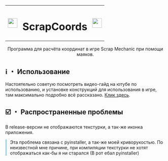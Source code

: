 <table>
  <tr>
    <td valign="middle" align="center">
      <img src="https://i.imgur.com/nnpnhZg.png" width="30">
    </td>
    <td valign="middle" align="center">
      <h1>ScrapCoords</h1>
    </td>
    <td valign="middle" align="center">
      <img src="https://i.imgur.com/nnpnhZg.png" width="30">
    </td>
  </tr>
</table>

<p align="center">
Программа для расчёта координат в игре Scrap Mechanic при помощи маяков.
</p>

## ℹ️ ・ Использование

Настоятельно советую посмотреть видео-гайд на ютубе по использованию, и установке конструкций для использования в игре, там максимально подробно всё рассказано. [Клик здесь](https://example.com).

## ☑️ ・ Распространенные проблемы

В release-версии не отображаются текстурки, а так-же иконка приложения.

<div style="border-left: 5px solid #ADD8E6; padding-left: 10px;">
Эта проблема связана с pyinstaller, а так-же моей криворукостью. По неизвестной мне причине, при компиляции текстурки не хотят отображаться как-бы я ни старался (В рот ебал pyinstaller)
</div>
